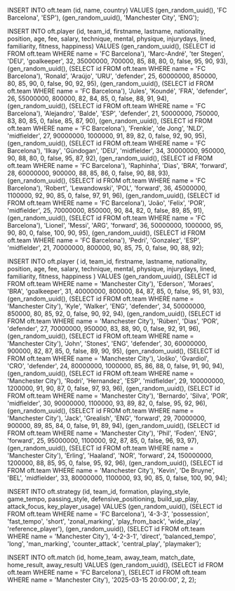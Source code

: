INSERT INTO oft.team (id, name, country) VALUES
    (gen_random_uuid(), 'FC Barcelona', 'ESP'),
    (gen_random_uuid(), 'Manchester City', 'ENG');


  


INSERT INTO oft.player (id, team_id, firstname, lastname, nationality, position, age, fee, salary, technique, mental, physique, injurydays, lined, familiarity, fitness, happiness)
VALUES
    (gen_random_uuid(), (SELECT id FROM oft.team WHERE name = 'FC Barcelona'), 'Marc-André', 'ter Stegen', 'DEU', 'goalkeeper', 32, 35000000, 700000, 85, 88, 80, 0, false, 95, 90, 93),
    (gen_random_uuid(), (SELECT id FROM oft.team WHERE name = 'FC Barcelona'), 'Ronald', 'Araújo', 'URU', 'defender', 25, 60000000, 850000, 80, 85, 90, 0, false, 90, 92, 95),
    (gen_random_uuid(), (SELECT id FROM oft.team WHERE name = 'FC Barcelona'), 'Jules', 'Koundé', 'FRA', 'defender', 26, 55000000, 800000, 82, 84, 85, 0, false, 88, 91, 94),
    (gen_random_uuid(), (SELECT id FROM oft.team WHERE name = 'FC Barcelona'), 'Alejandro', 'Balde', 'ESP', 'defender', 21, 50000000, 750000, 83, 80, 85, 0, false, 85, 87, 90),
    (gen_random_uuid(), (SELECT id FROM oft.team WHERE name = 'FC Barcelona'), 'Frenkie', 'de Jong', 'NLD', 'midfielder', 27, 90000000, 1000000, 91, 89, 82, 0, false, 92, 90, 95),
    (gen_random_uuid(), (SELECT id FROM oft.team WHERE name = 'FC Barcelona'), 'Ilkay', 'Gündogan', 'DEU', 'midfielder', 34, 30000000, 950000, 90, 88, 80, 0, false, 95, 87, 92),
    (gen_random_uuid(), (SELECT id FROM oft.team WHERE name = 'FC Barcelona'), 'Raphinha', 'Dias', 'BRA', 'forward', 28, 60000000, 900000, 88, 85, 86, 0, false, 90, 88, 93),
    (gen_random_uuid(), (SELECT id FROM oft.team WHERE name = 'FC Barcelona'), 'Robert', 'Lewandowski', 'POL', 'forward', 36, 45000000, 1100000, 92, 90, 85, 0, false, 97, 91, 96),
    (gen_random_uuid(), (SELECT id FROM oft.team WHERE name = 'FC Barcelona'), 'João', 'Felix', 'POR', 'midfielder', 25, 70000000, 850000, 90, 84, 82, 0, false, 89, 85, 91),
    (gen_random_uuid(), (SELECT id FROM oft.team WHERE name = 'FC Barcelona'), 'Lionel', 'Messi', 'ARG', 'forward', 36, 50000000, 1000000, 95, 90, 80, 0, false, 100, 90, 95),
    (gen_random_uuid(), (SELECT id FROM oft.team WHERE name = 'FC Barcelona'), 'Pedri', 'Gonzalez', 'ESP', 'midfielder', 21, 70000000, 800000, 90, 85, 75, 0, false, 90, 88, 92);







INSERT INTO oft.player (
    id, team_id, firstname, lastname, nationality, position, age, fee, salary,
    technique, mental, physique, injurydays, lined, familiarity, fitness, happiness
)
VALUES
    (gen_random_uuid(), (SELECT id FROM oft.team WHERE name = 'Manchester City'), 'Ederson', 'Moraes', 'BRA', 'goalkeeper', 31, 40000000, 800000, 84, 87, 85, 0, false, 95, 91, 93),
    (gen_random_uuid(), (SELECT id FROM oft.team WHERE name = 'Manchester City'), 'Kyle', 'Walker', 'ENG', 'defender', 34, 50000000, 850000, 80, 85, 92, 0, false, 90, 92, 94),
    (gen_random_uuid(), (SELECT id FROM oft.team WHERE name = 'Manchester City'), 'Rúben', 'Dias', 'POR', 'defender', 27, 70000000, 950000, 83, 88, 90, 0, false, 92, 91, 96),
    (gen_random_uuid(), (SELECT id FROM oft.team WHERE name = 'Manchester City'), 'John', 'Stones', 'ENG', 'defender', 30, 60000000, 900000, 82, 87, 85, 0, false, 89, 90, 95),
    (gen_random_uuid(), (SELECT id FROM oft.team WHERE name = 'Manchester City'), 'Joško', 'Gvardiol', 'CRO', 'defender', 24, 80000000, 1000000, 85, 86, 88, 0, false, 91, 90, 94),
    (gen_random_uuid(), (SELECT id FROM oft.team WHERE name = 'Manchester City'), 'Rodri', 'Hernandez', 'ESP', 'midfielder', 29, 100000000, 1200000, 91, 90, 87, 0, false, 97, 93, 96),
    (gen_random_uuid(), (SELECT id FROM oft.team WHERE name = 'Manchester City'), 'Bernardo', 'Silva', 'POR', 'midfielder', 30, 90000000, 1100000, 93, 89, 82, 0, false, 95, 92, 96),
    (gen_random_uuid(), (SELECT id FROM oft.team WHERE name = 'Manchester City'), 'Jack', 'Grealish', 'ENG', 'forward', 29, 70000000, 900000, 89, 85, 84, 0, false, 91, 89, 94),
    (gen_random_uuid(), (SELECT id FROM oft.team WHERE name = 'Manchester City'), 'Phil', 'Foden', 'ENG', 'forward', 25, 95000000, 1100000, 92, 87, 85, 0, false, 96, 93, 97),
    (gen_random_uuid(), (SELECT id FROM oft.team WHERE name = 'Manchester City'), 'Erling', 'Haaland', 'NOR', 'forward', 24, 150000000, 1200000, 88, 85, 95, 0, false, 95, 92, 96),
    (gen_random_uuid(), (SELECT id FROM oft.team WHERE name = 'Manchester City'), 'Kevin', 'De Bruyne', 'BEL', 'midfielder', 33, 80000000, 1100000, 93, 90, 85, 0, false, 100, 90, 94);






INSERT INTO oft.strategy (id, team_id, formation, playing_style, game_tempo, passing_style, defensive_positioning, build_up_play, attack_focus, key_player_usage)
VALUES
    (gen_random_uuid(), (SELECT id FROM oft.team WHERE name = 'FC Barcelona'), '4-3-3', 'possession', 'fast_tempo', 'short', 'zonal_marking', 'play_from_back', 'wide_play', 'reference_player'),
    (gen_random_uuid(), (SELECT id FROM oft.team WHERE name = 'Manchester City'), '4-2-3-1', 'direct', 'balanced_tempo', 'long', 'man_marking', 'counter_attack', 'central_play', 'playmaker');






INSERT INTO oft.match (id, home_team, away_team, match_date, home_result, away_result)
VALUES
    (gen_random_uuid(), 
     (SELECT id FROM oft.team WHERE name = 'FC Barcelona'), 
     (SELECT id FROM oft.team WHERE name = 'Manchester City'),
     '2025-03-15 20:00:00', 2, 2);
